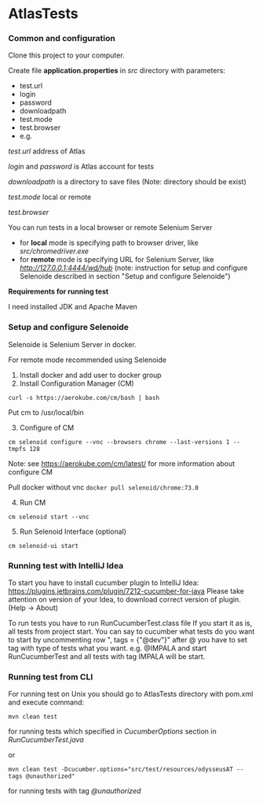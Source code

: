 # AtlasTests

### Common and configuration

Clone this project to your computer.

Create file **application.properties** in _src_ directory with parameters:

- test.url
- login
- password
- downloadpath
- test.mode  
- test.browser 
- e.g.

_test.url_ address of Atlas

_login_ and _password_ is Atlas account for tests

_downloadpath_ is a directory to save files (Note: directory should be exist)

_test.mode_ local or remote

_test.browser_

You can run tests in a local browser or remote Selenium Server

- for **local** mode is specifying path to browser driver, like _src/chromedriver.exe_
- for **remote** mode is specifying URL for Selenium Server, like _http://127.0.0.1:4444/wd/hub_ 
(note: instruction for setup and configure Selenoide described in section "Setup and configure Selenoide") 

**Requirements for running test**

I need installed JDK and Apache Maven 

### Setup and configure Selenoide

Selenoide is Selenium Server in docker. 

For remote mode recommended using Selenoide
 
1. Install docker and add user to docker group
2. Install Configuration Manager (CM)

`curl -s https://aerokube.com/cm/bash | bash`

Put cm to /usr/local/bin

3. Configure of CM

`cm selenoid configure --vnc --browsers chrome --last-versions 1 --tmpfs 128`

Note: see https://aerokube.com/cm/latest/ for more information about configure CM

Pull docker without vnc
`docker pull selenoid/chrome:73.0`

4. Run CM

`cm selenoid start --vnc`

5. Run Selenoid Interface (optional)

`cm selenoid-ui start`

### Running test with IntelliJ Idea
To start you have to install cucumber plugin to IntelliJ Idea: https://plugins.jetbrains.com/plugin/7212-cucumber-for-java
Please take attention on version of your Idea, to download correct version of plugin. (Help -> About)

To run tests you have to run RunCucumberTest.class file
If you start it as is, all tests from project start.
You can say to cucumber what tests do you want to start by uncommenting row ", tags = {"@dev"}"
after  @ you have to set tag with type of tests what you want. e.g. @IMPALA and start RunCucumberTest and all tests with
tag IMPALA will be start.

### Running test from CLI
For running test on Unix you should go to AtlasTests directory with pom.xml and execute command:

`mvn clean test` 

for running tests which specified in _CucumberOptions_ section in _RunCucumberTest.java_
 
or 

`mvn clean test -Dcucumber.options="src/test/resources/odysseusAT --tags @unauthorized"`

for running tests with tag _@unauthorized_

